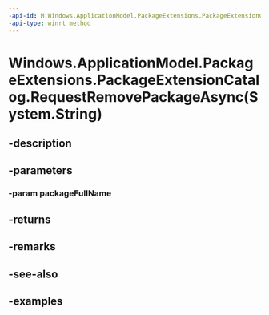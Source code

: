 ```yaml
---
-api-id: M:Windows.ApplicationModel.PackageExtensions.PackageExtensionCatalog.RequestRemovePackageAsync(System.String)
-api-type: winrt method
---
```


# Windows.ApplicationModel.PackageExtensions.PackageExtensionCatalog.RequestRemovePackageAsync(System.String)

<!--
public Windows.Foundation.IAsyncOperation<bool> RequestRemovePackageAsync (string packageFullName);
-->


## -description

## -parameters

### -param packageFullName

## -returns

## -remarks

## -see-also

## -examples


